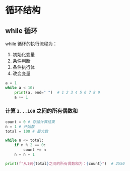 # 循环结构

## while 循环

while 循环的执行流程为：

1. 初始化变量
2. 条件判断
3. 条件执行体
4. 改变变量

```python
a = 1
while a < 10:
    print(a, end=" ")  # 1 2 3 4 5 6 7 8 9
    a += 1
```

### 计算 `1...100` 之间的所有偶数和

```python
count = 0 # 存储计算结果
n = 1 # 开始数
total = 100 # 最大数

while n <= total:
    if n % 2 == 0:
        count += n
    n = n + 1

print(f"从1到{total}之间的所有偶数和为：{count}")  # 2550
```